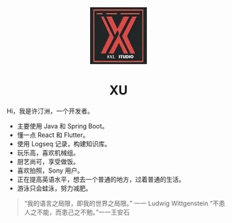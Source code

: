 <div align="center">
  <img alt="logo" src="./public/assets/logo.png"/>
</div>
<h1 align="center">
  XU
</h1>

Hi，我是许汀洲，一个开发者。

- 主要使用 Java 和 Spring Boot。
- 懂一点 React 和 Flutter。
- 使用 Logseq 记录，构建知识库。
- 玩乐高，喜欢机械组。
- 厨艺尚可，享受做饭。
- 喜欢拍照，Sony 用户。
- 正在提高英语水平，想去一个普通的地方，过着普通的生活。
- 游泳只会蛙泳，努力减肥。

> “我的语言之局限，即我的世界之局限。” 一一 Ludwig Wittgenstein
> “不患人之不能，而患己之不勉。”一一王安石
